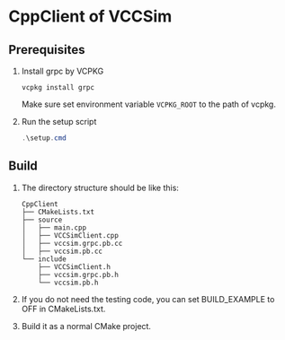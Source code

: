 # CppClient of VCCSim

## Prerequisites

1. Install grpc by VCPKG

    ``` shell
    vcpkg install grpc
    ```

    Make sure set environment variable `VCPKG_ROOT` to the path of vcpkg.

2. Run the setup script

    ``` powershell
    .\setup.cmd
    ```

## Build

1. The directory structure should be like this:

    ``` file
    CppClient
    ├── CMakeLists.txt
    ├── source
    │   ├── main.cpp
    │   ├── VCCSimClient.cpp
    │   ├── vccsim.grpc.pb.cc
    │   ├── vccsim.pb.cc
    └── include
        ├── VCCSimClient.h
        ├── vccsim.grpc.pb.h
        └── vccsim.pb.h
    ```

2. If you do not need the testing code, you can set BUILD_EXAMPLE to OFF in CMakeLists.txt.

3. Build it as a normal CMake project.
